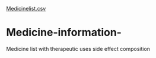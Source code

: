 [Medicinelist.csv](https://github.com/user-attachments/files/21453555/Medicinelist.csv)
# Medicine-information-
Medicine list with therapeutic uses side effect composition
